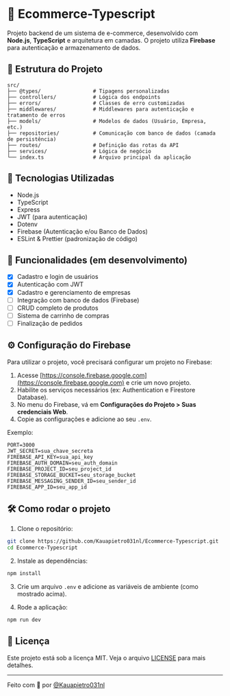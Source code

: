 # 🛒 Ecommerce-Typescript

Projeto backend de um sistema de e-commerce, desenvolvido com **Node.js**, **TypeScript** e arquitetura em camadas. O projeto utiliza **Firebase** para autenticação e armazenamento de dados.

## 📁 Estrutura do Projeto

```
src/
├── @types/                 # Tipagens personalizadas
├── controllers/            # Lógica dos endpoints
├── errors/                 # Classes de erro customizadas
├── middlewares/            # Middlewares para autenticação e tratamento de erros
├── models/                 # Modelos de dados (Usuário, Empresa, etc.)
├── repositories/           # Comunicação com banco de dados (camada de persistência)
├── routes/                 # Definição das rotas da API
├── services/               # Lógica de negócio
└── index.ts                # Arquivo principal da aplicação
```

## 🚀 Tecnologias Utilizadas

- Node.js  
- TypeScript  
- Express  
- JWT (para autenticação)  
- Dotenv  
- Firebase (Autenticação e/ou Banco de Dados)  
- ESLint & Prettier (padronização de código)

## 🔐 Funcionalidades (em desenvolvimento)

- [x] Cadastro e login de usuários  
- [x] Autenticação com JWT  
- [x] Cadastro e gerenciamento de empresas  
- [ ] Integração com banco de dados (Firebase)  
- [ ] CRUD completo de produtos  
- [ ] Sistema de carrinho de compras  
- [ ] Finalização de pedidos  

## ⚙️ Configuração do Firebase

Para utilizar o projeto, você precisará configurar um projeto no Firebase:

1. Acesse [https://console.firebase.google.com](https://console.firebase.google.com) e crie um novo projeto.
2. Habilite os serviços necessários (ex: Authentication e Firestore Database).
3. No menu do Firebase, vá em **Configurações do Projeto > Suas credenciais Web**.
4. Copie as configurações e adicione ao seu `.env`.

Exemplo:

```env
PORT=3000
JWT_SECRET=sua_chave_secreta
FIREBASE_API_KEY=sua_api_key
FIREBASE_AUTH_DOMAIN=seu_auth_domain
FIREBASE_PROJECT_ID=seu_project_id
FIREBASE_STORAGE_BUCKET=seu_storage_bucket
FIREBASE_MESSAGING_SENDER_ID=seu_sender_id
FIREBASE_APP_ID=seu_app_id
```

## 🛠️ Como rodar o projeto

1. Clone o repositório:

```bash
git clone https://github.com/Kauapietro031nl/Ecommerce-Typescript.git
cd Ecommerce-Typescript
```

2. Instale as dependências:

```bash
npm install
```

3. Crie um arquivo `.env` e adicione as variáveis de ambiente (como mostrado acima).

4. Rode a aplicação:

```bash
npm run dev
```

## 📄 Licença

Este projeto está sob a licença MIT. Veja o arquivo [LICENSE](LICENSE) para mais detalhes.

---

Feito com 💙 por [@Kauapietro031nl](https://github.com/Kauapietro031nl)

